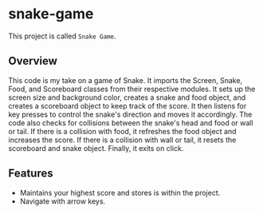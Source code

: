 # snake-game
This project is called `Snake Game`.

## Overview
This code is my take on a game of Snake. It imports the Screen, Snake, Food, and Scoreboard classes from their respective modules. It sets up the screen size and background color, creates a snake and food object, and creates a scoreboard object to keep track of the score. It then listens for key presses to control the snake's direction and moves it accordingly. The code also checks for collisions between the snake's head and food or wall or tail. If there is a collision with food, it refreshes the food object and increases the score. If there is a collision with wall or tail, it resets the scoreboard and snake object. Finally, it exits on click.

## Features 
- Maintains your highest score and stores is within the project. 
- Navigate with arrow keys.

